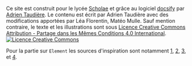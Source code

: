 Ce site est construit pour le lycée [Scholae](https://scholae.fr) et grâce au logiciel [docsify](https://docsify.js.org/) par [Adrien Taudière](https://adrientaudiere.com). Le contenu est écrit par Adrien Taudière avec des modifications apportées par Léa Florentin, Matéo Mulle. Sauf mention contraire, le texte et les illustrations sont sous <a rel="license" href="http://creativecommons.org/licenses/by-sa/4.0/"><a rel="license" href="http://creativecommons.org/licenses/by-sa/4.0/">Licence Creative Commons Attribution - Partage dans les Mêmes Conditions 4.0 International</a>. <a rel="license" href="http://creativecommons.org/licenses/by-sa/4.0/"><img alt="Licence Creative Commons" style="border-width:0" src="https://i.creativecommons.org/l/by-sa/4.0/80x15.png" /></a>

Pour la partie sur `Element` les sources d'inspiration sont notamment [1](https://www.snoyman.com/blog/2018/05/guide-to-matrix-riot/), [2](https://zinz.dev/), [3](https://edgeryders.eu/t/matrix-element-and-riot-manual/6430), et [4](https://wiki.iiens.net/tuto_utiliser_matrix_au_quotidien).
